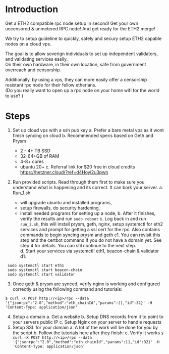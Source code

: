 # Introduction

Get a ETH2 compatible rpc node setup in second! 
Get your own uncensored & unmetered RPC node! 
And get ready for the ETH2 merge!

We try to setup guideline to quickly, safely and secury setup ETH2 capable nodes on a cloud vps.  

The goal is to allow soverign individuals to set up independent validators, and validating services easily.   
On their own hardware, in their own location, safe from government overreach and censorship.   

Additionally, by using a vps, they can more easily offer a censorship resistant rpc node for their fellow etherians.  
(Do you really want to open up a rpc node on your home wifi for the world to use? )

# Steps
1. Set up cloud vps with a ssh pub key
  a. Prefer a bare metal vps as it wont finish syncing on cloud
  b. Recommended specs based on Geth and Prysm
    - 2 - 4+ TB SSD
    - 32-64+GB of RAM
    - 4-8+ cores
    - ubuntu 20+
  c. Referral link for $20 free in cloud credits https://hetzner.cloud/?ref=d4Hoyi2u3pwn
  
2. Run provided scripts. Read through them first to make sure you understand what is happening and its correct. It can bork your server. 
  a. Run_1.sh 
    - will upgrade ubuntu and installed programs, 
    - setup firewalls, do security hardening, 
    - install needed programs for setting up a node,
  b. After it finishes, verify the results and run `sudo reboot`
  c. Log back in and run `run_2.sh`, this will install prysm, geth, nginx, setup systemctl for eth2 services and prompt for getting a ssl cert for the rpc. Also contains commands to begin syncing prysm and geth
  c1. You can revisit this step and the certbot command if you do not have a domain yet. See step 4 for details. You can stil continue to the next step.  
  d. Start your services via systemctl! eth1, beacon-chain & validator
  d1. 
  ```
   sudo systemctl start eth1
   sudo systemctl start beacon-chain
   sudo systemctl start validator
  ```
3. Once geth & prysm are synced, verify nginx is working and configured correctly using the following command and tutorials: 

```
$ curl -X POST http://<ip>/rpc --data '{"jsonrpc":"2.0","method":"eth_chainId","params":[],"id":32}' -H 'Content-Type: application/json'
```

4. Setup a domain
  a. Get a website
  b. Setup DNS records from it to point to your servers public IP
  c. Setup Nginx on your server to handle requests
5. Setup SSL for your domain
  a. A lot of the work will be done for you by the script
  b. Follow the tutorials here after they finish: 
  c. Verify it works `$ curl -X POST http://<ip>/rpc --data '{"jsonrpc":"2.0","method":"eth_chainId","params":[],"id":32}' -H 'Content-Type: application/json'`
  